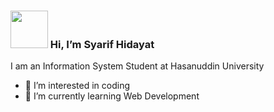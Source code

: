 ### <img src="#" width="60px"> Hi, I’m Syarif Hidayat
I am an Information System Student at Hasanuddin University
- 👀 I’m interested in coding
- 🌱 I’m currently learning Web Development


<!--
**syaarifhd/syaarifhd** is a ✨ _special_ ✨ repository because its `README.md` (this file) appears on your GitHub profile.

Here are some ideas to get you started:

- 🔭 I’m currently working on ...
- 🌱 I’m currently learning ...
- 👯 I’m looking to collaborate on ...
- 🤔 I’m looking for help with ...
- 💬 Ask me about ...
- 📫 How to reach me: ...
- 😄 Pronouns: ...
- ⚡ Fun fact: ...
-->
